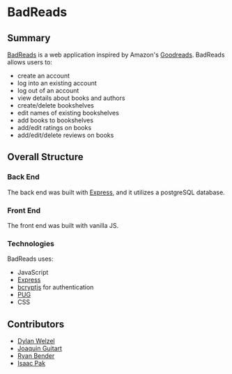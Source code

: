 # BadReads

## Summary
[BadReads](https://aa-bad-reads.herokuapp.com/) is a web application inspired by Amazon's [Goodreads](https://www.goodreads.com/).
BadReads allows users to:
* create an account
* log into an existing account
* log out of an account
* view details about books and authors
* create/delete bookshelves
* edit names of existing bookshelves
* add books to bookshelves
* add/edit ratings on books
* add/edit/delete reviews on books

## Overall Structure
### Back End
The back end was built with [Express](https://expressjs.com/), and it utilizes a postgreSQL database.

### Front End
The front end was built with vanilla JS.

### Technologies
BadReads uses:
* JavaScript
* [Express](https://expressjs.com/)
* [bcryptjs](https://www.npmjs.com/package/bcryptjs) for authentication
* [PUG](https://pugjs.org/api/express.html)
* CSS


## Contributors
* [Dylan Welzel](https://github.com/DylanWelzel)
* [Joaquin Guitart](https://github.com/jaguitart)
* [Ryan Bender](https://github.com/ryanbender34)
* [Isaac Pak](https://github.com/isaacsungpak)

